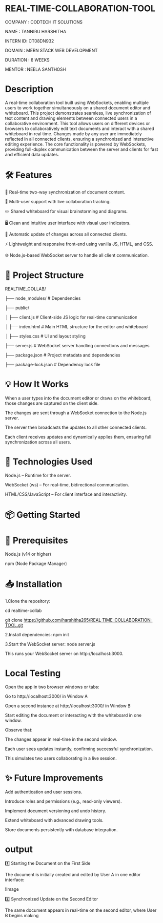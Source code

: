# REAL-TIME-COLLABORATION-TOOL

COMPANY  : CODTECH IT SOLUTIONS

NAME     : TANNIRU HARSHITHA

INTERN ID: CT08DN932

DOMAIN   : MERN STACK WEB DEVELOPMENT

DURATION : 8 WEEKS

MENTOR   : NEELA SANTHOSH

# Description

A real-time collaboration tool built using WebSockets, enabling multiple users to work together simultaneously on a shared document editor and whiteboard. This project demonstrates seamless, live synchronization of text content and drawing elements between connected users in a collaborative environment.
This tool allows users on different devices or browsers to collaboratively edit text documents and interact with a shared whiteboard in real time. Changes made by any user are immediately reflected in all connected clients, ensuring a synchronized and interactive editing experience.
The core functionality is powered by WebSockets, providing full-duplex communication between the server and clients for fast and efficient data updates.

# 🛠️ Features
🔁 Real-time two-way synchronization of document content.

👥 Multi-user support with live collaboration tracking.

✏️ Shared whiteboard for visual brainstorming and diagrams.

🖥️ Clean and intuitive user interface with visual user indicators.

🔔 Automatic update of changes across all connected clients.

⚡ Lightweight and responsive front-end using vanilla JS, HTML, and CSS.

🌐 Node.js-based WebSocket server to handle all client communication.

# 📂 Project Structure

REALTIME_COLLAB/

├── node_modules/          # Dependencies

├── public/

│   ├── client.js          # Client-side JS logic for real-time communication

│   ├── index.html         # Main HTML structure for the editor and whiteboard

│   ├── styles.css         # UI and layout styling

├── server.js              # WebSocket server handling connections and messages

├── package.json           # Project metadata and dependencies

├── package-lock.json      # Dependency lock file


# 💡 How It Works

When a user types into the document editor or draws on the whiteboard, those changes are captured on the client side.

The changes are sent through a WebSocket connection to the Node.js server.

The server then broadcasts the updates to all other connected clients.

Each client receives updates and dynamically applies them, ensuring full synchronization across all users.

# 📌 Technologies Used

Node.js – Runtime for the server.

WebSocket (ws) – For real-time, bidirectional communication.

HTML/CSS/JavaScript – For client interface and interactivity.

# 📦 Getting Started

# 🔧 Prerequisites

Node.js (v14 or higher)

npm (Node Package Manager)

# 📥 Installation

1.Clone the repository:

cd realtime-collab

git clone https://github.com/harshitha265/REAL-TIME-COLLABORATION-TOOL.git

2.Install dependencies:
npm init

3.Start the WebSocket server:
node server.js

This runs your WebSocket server on http://localhost:3000.

# Local Testing

Open the app in two browser windows or tabs:

Go to http://localhost:3000/ in Window A

Open a second instance at http://localhost:3000/ in Window B

Start editing the document or interacting with the whiteboard in one window.

Observe that:

The changes appear in real-time in the second window.

Each user sees updates instantly, confirming successful synchronization.

This simulates two users collaborating in a live session.

# ✨ Future Improvements

Add authentication and user sessions.

Introduce roles and permissions (e.g., read-only viewers).

Implement document versioning and undo history.

Extend whiteboard with advanced drawing tools.

Store documents persistently with database integration.



# output

1️⃣ Starting the Document on the First Side

The document is initially created and edited by User A in one editor interface:

!Image

2️⃣ Synchronized Update on the Second Editor

The same document appears in real-time on the second editor, where User B begins making
